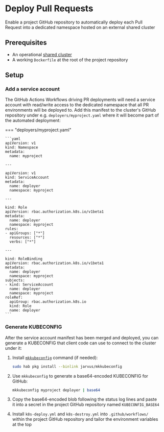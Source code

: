 # Deploy Pull Requests

Enable a project GitHub repository to automatically deploy each Pull Request into a dedicated namespace hosted on an external shared cluster

## Prerequisites

- An operational [shared cluster](./create-cluster.md)
- A working `Dockerfile` at the root of the project repository

## Setup

### Add a service account

The GitHub Actions Workflows driving PR deployments will need a service account with read/write access to the dedicated namespace that all PR environments will be deployed to. Add this manifest to the cluster's GitHub repository under e.g. `deployers/myproject.yaml` where it will become part of the automated deployment:

=== "deployers/myproject.yaml"

    ```yaml
    apiVersion: v1
    kind: Namespace
    metadata:
      name: myproject

    ---

    apiVersion: v1
    kind: ServiceAccount
    metadata:
      name: deployer
      namespace: myproject

    ---

    kind: Role
    apiVersion: rbac.authorization.k8s.io/v1beta1
    metadata:
      name: deployer
      namespace: myproject
    rules:
    - apiGroups: ["*"]
      resources: ["*"]
      verbs: ["*"]

    ---

    kind: RoleBinding
    apiVersion: rbac.authorization.k8s.io/v1beta1
    metadata:
      name: deployer
      namespace: myproject
    subjects:
    - kind: ServiceAccount
      name: deployer
      namespace: myproject
    roleRef:
      apiGroup: rbac.authorization.k8s.io
      kind: Role
      name: deployer
    ```

### Generate KUBECONFIG

After the service account manifest has been merged and deployed, you can generate a KUBECONFIG that client code can use to connect to the cluster under it:

1. Install [`mkkubeconfig`](https://github.com/JarvusInnovations/mkkubeconfig) command (if needed):

    ```bash
    sudo hab pkg install --binlink jarvus/mkkubeconfig
    ```

2. Use `mkkubeconfig` to generate a base64-encoded KUBECONFIG for GitHub:

    ```bash
    mkkubeconfig myproject deployer | base64
    ```

3. Copy the base64-encoded blob following the status log lines and paste it into a secret in the project GitHub repository named `KUBECONFIG_BASE64`
4. Install `k8s-deploy.yml` and `k8s-destroy.yml` into `.github/workflows/` within the project GitHub repository and tailor the environment variables at the top
